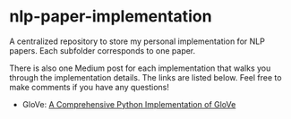 # nlp-paper-implementation
A centralized repository to store my personal implementation for NLP papers. Each subfolder corresponds to one paper.

There is also one Medium post for each implementation that walks you through the implementation details. The links are listed below. Feel free to make comments if you have any questions!

- GloVe: [A Comprehensive Python Implementation of GloVe](https://towardsdatascience.com/a-comprehensive-python-implementation-of-glove-c94257c2813d)
